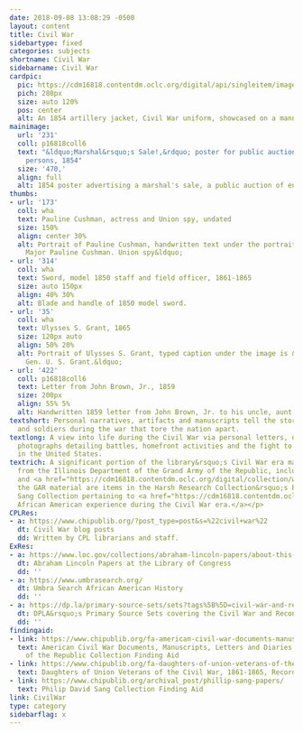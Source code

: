 ```yaml
---
date: 2018-09-08 13:08:29 -0500
layout: content
title: Civil War
sidebartype: fixed
categories: subjects
shortname: Civil War
sidebarname: Civil War
cardpic:
  pic: https://cdm16818.contentdm.oclc.org/digital/api/singleitem/image/wha/721/default.jpg
  pich: 280px
  size: auto 120%
  pos: center
  alt: An 1854 artillery jacket, Civil War uniform, showcased on a mannequin.
mainimage:
  url: '231'
  coll: p16818coll6
  text: "&ldquo;Marshal&rsquo;s Sale!,&rdquo; poster for public auction of enslaved
    persons, 1854"
  size: '470,'
  align: full
  alt: 1854 poster advertising a marshal's sale, a public auction of enslaved persons.
thumbs:
- url: '173'
  coll: wha
  text: Pauline Cushman, actress and Union spy, undated
  size: 150%
  align: center 30%
  alt: Portrait of Pauline Cushman, handwritten text under the portrait includes &rdquo;Miss
    Major Pauline Cushman. Union spy&ldquo;
- url: '314'
  coll: wha
  text: Sword, model 1850 staff and field officer, 1861-1865
  size: auto 150px
  align: 40% 30%
  alt: Blade and handle of 1850 model sword.
- url: '35'
  coll: wha
  text: Ulysses S. Grant, 1865
  size: 120px auto
  align: 50% 20%
  alt: Portrait of Ulysses S. Grant, typed caption under the image is &rdquo;Lieut.
    Gen. U. S. Grant.&ldquo;
- url: '422'
  coll: p16818coll6
  text: Letter from John Brown, Jr., 1859
  size: 200px
  align: 55% 5%
  alt: Handwritten 1859 letter from John Brown, Jr. to his uncle, aunt, and cousins.
textshort: Personal narratives, artifacts and manuscripts tell the story of slaves
  and soldiers during the war that tore the nation apart.
textlong: A view into life during the Civil War via personal letters, documents and
  photographs detailing battles, homefront activities and the fight to end slavery
  in the United States.
textrich: A significant portion of the library&rsquo;s Civil War era material comes
  from the Illinois Department of the Grand Army of the Republic, including <a href="https://cdm16818.contentdm.oclc.org/digital/collection/wha/search/searchterm/edged%20weapons">weaponry</a>
  and <a href="https://cdm16818.contentdm.oclc.org/digital/collection/wha/search/searchterm/lincoln/field/subjec/mode/all/conn/and/order/nosort/ad/asc">Lincolniana</a>.  <p>Complementing
  the GAR material are items in the Harsh Research Collection&rsquo;s Philip David
  Sang Collection pertaining to <a href="https://cdm16818.contentdm.oclc.org/digital/collection/p16818coll6/search/searchterm/186104-1865/field/date/mode/exact/conn/and/order/title/ad/asc">the
  African American experience during the Civil War era.</a></p>
CPLRes:
- a: https://www.chipublib.org/?post_type=post&s=%22civil+war%22
  dt: Civil War blog posts
  dd: Written by CPL librarians and staff.
ExRes:
- a: https://www.loc.gov/collections/abraham-lincoln-papers/about-this-collection/
  dt: Abraham Lincoln Papers at the Library of Congress
  dd: ''
- a: https://www.umbrasearch.org/
  dt: Umbra Search African American History
  dd: ''
- a: https://dp.la/primary-source-sets/sets?tags%5B%5D=civil-war-and-reconstruction-1850-1877
  dt: DPLA&rsquo;s Primary Source Sets covering the Civil War and Reconstruction eras
  dd: ''
findingaid:
- link: https://www.chipublib.org/fa-american-civil-war-documents-manuscripts-letters-and-diaries-and-grand-army-of-the-republic-collection/
  text: American Civil War Documents, Manuscripts, Letters and Diaries and Grand Army
    of the Republic Collection Finding Aid
- link: https://www.chipublib.org/fa-daughters-of-union-veterans-of-the-civil-war-1861-1865-records-1895-1965/
  text: Daughters of Union Veterans of the Civil War, 1861-1865, Records Finding Aid
- link: https://www.chipublib.org/archival_post/phillip-sang-papers/
  text: Philip David Sang Collection Finding Aid
link: CivilWar
type: category
sidebarflag: x
---
```

